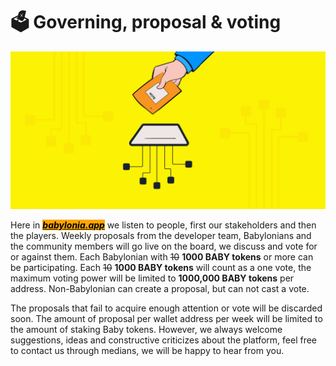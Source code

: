 # 🗳 Governing, proposal & voting

![Role of blockchain in voting](https://raw.githubusercontent.com/babyloniaapp/docs/main/assets/gifs/Role-of-blockchain-in-voting.gif)

Here in [_<mark style="background-color:orange;">**babylonia.app**</mark>_](https://babylonia.app) we listen to people, first our stakeholders and then the players. Weekly proposals from the developer team, Babylonians and the community members will go live on the board, we discuss and vote for or against them. Each Babylonian with ~~10~~ **1000 BABY tokens** or more can be participating. Each ~~10~~ **1000 BABY tokens** will count as a one vote, the maximum voting power will be limited to **1000,000 BABY tokens** per address. Non-Babylonian can create a proposal, but can not cast a vote. 

The proposals that fail to acquire enough attention or vote will be discarded soon. The amount of proposal per wallet address per week will be limited to the amount of staking Baby tokens. However, we always welcome suggestions, ideas and constructive criticizes about the platform, feel free to contact us through medians, we will be happy to hear from you.
